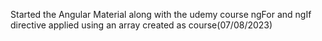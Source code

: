 Started the Angular Material along with the udemy course
ngFor and ngIf directive applied using an array created as course(07/08/2023)
